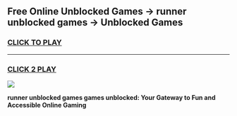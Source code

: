 
## Free Online Unblocked Games → runner unblocked games → Unblocked Games
<h3>
<a href="https://premium.freeplayer.one?title=runner_unblocked_games&ref=21F">CLICK TO PLAY</a></h3>
<hr>

<h3>
<a href="https://premium.freeplayer.one?title=runner_unblocked_games&ref=21F">CLICK 2 PLAY</a>
  
</h3>

<a href="https://premium.freeplayer.one?title=runner_unblocked_games&ref=21F/"><img src="https://clearcache.store/games.png"></a>


**runner unblocked games games unblocked: Your Gateway to Fun and Accessible Online Gaming**

